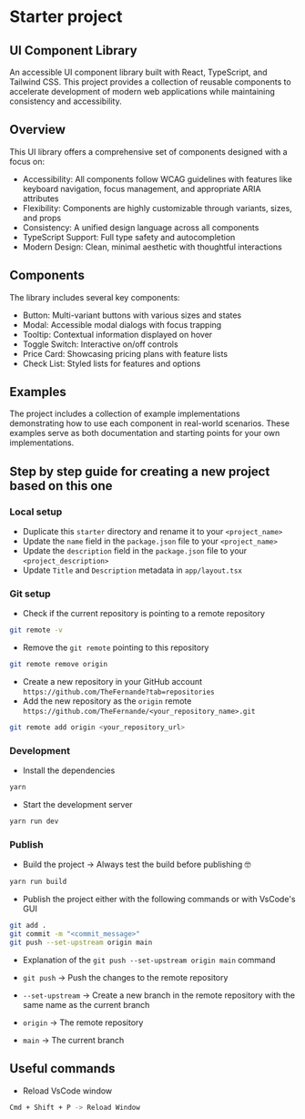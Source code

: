 # Starter project

## UI Component Library

An accessible UI component library built with React, TypeScript, and Tailwind CSS. This project provides a collection of reusable components to accelerate development of modern web applications while maintaining consistency and accessibility.

## Overview

This UI library offers a comprehensive set of components designed with a focus on:

- Accessibility: All components follow WCAG guidelines with features like keyboard navigation, focus management, and appropriate ARIA attributes
- Flexibility: Components are highly customizable through variants, sizes, and props
- Consistency: A unified design language across all components
- TypeScript Support: Full type safety and autocompletion
- Modern Design: Clean, minimal aesthetic with thoughtful interactions

## Components

The library includes several key components:

- Button: Multi-variant buttons with various sizes and states
- Modal: Accessible modal dialogs with focus trapping
- Tooltip: Contextual information displayed on hover
- Toggle Switch: Interactive on/off controls
- Price Card: Showcasing pricing plans with feature lists
- Check List: Styled lists for features and options

## Examples

The project includes a collection of example implementations demonstrating how to use each component in real-world scenarios. These examples serve as both documentation and starting points for your own implementations.

## Step by step guide for creating a new project based on this one

### Local setup

- Duplicate this `starter` directory and rename it to your `<project_name>`
- Update the `name` field in the `package.json` file to your `<project_name>`
- Update the `description` field in the `package.json` file to your `<project_description>`
- Update `Title` and `Description` metadata in `app/layout.tsx`

### Git setup

- Check if the current repository is pointing to a remote repository

```bash
git remote -v
```

- Remove the `git remote` pointing to this repository

```bash
git remote remove origin
```

- Create a new repository in your GitHub account `https://github.com/TheFernande?tab=repositories`
- Add the new repository as the `origin` remote `https://github.com/TheFernande/<your_repository_name>.git`

```bash
git remote add origin <your_repository_url>
```

### Development

- Install the dependencies

```bash
yarn
```

- Start the development server

```bash
yarn run dev
```

### Publish

- Build the project -> Always test the build before publishing 🤓

```bash
yarn run build
```

- Publish the project either with the following commands or with VsCode's GUI

```bash
git add .
git commit -m "<commit_message>"
git push --set-upstream origin main
```

- Explanation of the `git push --set-upstream origin main` command

- `git push` -> Push the changes to the remote repository
- `--set-upstream` -> Create a new branch in the remote repository with the same name as the current branch
- `origin` -> The remote repository
- `main` -> The current branch

## Useful commands

- Reload VsCode window

```bash
Cmd + Shift + P -> Reload Window
```
